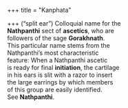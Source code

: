 +++
title = "Kanphata"

+++
(“split ear”) Colloquial name for the  
**Nathpanthi** sect of **ascetics**, who are  
followers of the sage **Gorakhnath**.  
This particular name stems from the  
Nathpanthi’s most characteristic  
feature: When a Nathpanthi ascetic  
is ready for final **initiation**, the cartilage  
in his ears is slit with a razor to insert  
the large earrings by which members  
of this group are easily identified.  
See **Nathpanthi**.